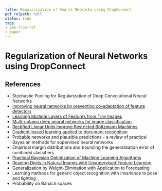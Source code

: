 ```yaml
---
title: Regularization of Neural Networks using DropConnect
pdf_relpath: null
status: todo
tags:
- gen-from-ref
- paper
---
```


# Regularization of Neural Networks using DropConnect

## References

- Stochastic Pooling for Regularization of Deep Convolutional Neural Networks
- [Improving neural networks by preventing co-adaptation of feature detectors](./improving-neural-networks-by-preventing-co-adaptation-of-feature-detectors.md)
- [Learning Multiple Layers of Features from Tiny Images](./learning-multiple-layers-of-features-from-tiny-images.md)
- [Multi-column deep neural networks for image classification](./multi-column-deep-neural-networks-for-image-classification.md)
- [Rectified Linear Units Improve Restricted Boltzmann Machines](./rectified-linear-units-improve-restricted-boltzmann-machines.md)
- [Gradient-based learning applied to document recognition](./gradient-based-learning-applied-to-document-recognition.md)
- Probable networks and plausible predictions - a review of practical Bayesian methods for supervised neural networks
- Empirical margin distributions and bounding the generalization error of combined classifiers
- [Practical Bayesian Optimization of Machine Learning Algorithms](./practical-bayesian-optimization-of-machine-learning-algorithms.md)
- [Reading Digits in Natural Images with Unsupervised Feature Learning](./reading-digits-in-natural-images-with-unsupervised-feature-learning.md)
- Generalization by Weight-Elimination with Application to Forecasting
- Learning methods for generic object recognition with invariance to pose and lighting
- Probability on Banach spaces
